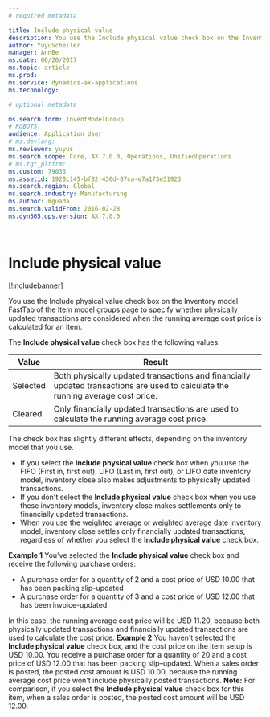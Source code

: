 ```yaml
---
# required metadata

title: Include physical value
description: You use the Include physical value check box on the Inventory model FastTab of the Item model groups page to specify whether physically updated transactions are considered when the running average cost price is calculated for an item.
author: YuyuScheller
manager: AnnBe
ms.date: 06/20/2017
ms.topic: article
ms.prod: 
ms.service: dynamics-ax-applications
ms.technology: 

# optional metadata

ms.search.form: InventModelGroup
# ROBOTS: 
audience: Application User
# ms.devlang: 
ms.reviewer: yuyus
ms.search.scope: Core, AX 7.0.0, Operations, UnifiedOperations
# ms.tgt_pltfrm: 
ms.custom: 79033
ms.assetid: 1928c145-bf82-436d-87ca-e7a173e31923
ms.search.region: Global
ms.search.industry: Manufacturing
ms.author: mguada
ms.search.validFrom: 2016-02-28
ms.dyn365.ops.version: AX 7.0.0

---
```


# Include physical value

[!include[banner](../includes/banner.md)]


You use the Include physical value check box on the Inventory model FastTab of the Item model groups page to specify whether physically updated transactions are considered when the running average cost price is calculated for an item.

The **Include physical value** check box has the following values.

| Value    | Result                                                                                                                          |
|----------|---------------------------------------------------------------------------------------------------------------------------------|
| Selected | Both physically updated transactions and financially updated transactions are used to calculate the running average cost price. |
| Cleared  | Only financially updated transactions are used to calculate the running average cost price.                                     |

The check box has slightly different effects, depending on the inventory model that you use.

-   If you select the **Include physical value** check box when you use the FIFO (First in, first out), LIFO (Last in, first out), or LIFO date inventory model, inventory close also makes adjustments to physically updated transactions.
-   If you don't select the **Include physical value** check box when you use these inventory models, inventory close makes settlements only to financially updated transactions.
-   When you use the weighted average or weighted average date inventory model, inventory close settles only financially updated transactions, regardless of whether you select the **Include physical value** check box.

**Example 1** You've selected the **Include physical value** check box and receive the following purchase orders:

-   A purchase order for a quantity of 2 and a cost price of USD 10.00 that has been packing slip–updated
-   A purchase order for a quantity of 3 and a cost price of USD 12.00 that has been invoice-updated

In this case, the running average cost price will be USD 11.20, because both physically updated transactions and financially updated transactions are used to calculate the cost price. **Example 2** You haven't selected the **Include physical value** check box, and the cost price on the item setup is USD 10.00. You receive a purchase order for a quantity of 20 and a cost price of USD 12.00 that has been packing slip–updated. When a sales order is posted, the posted cost amount is USD 10.00, because the running average cost price won't include physically posted transactions. **Note:** For comparison, if you select the **Include physical value** check box for this item, when a sales order is posted, the posted cost amount will be USD 12.00.



